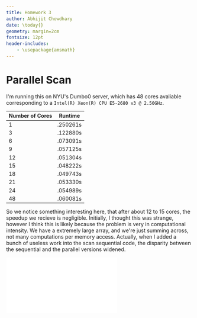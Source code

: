 ```yaml
---
title: Homework 3
author: Abhijit Chowdhary
date: \today{}
geometry: margin=2cm
fontsize: 12pt
header-includes:
    - \usepackage{amsmath}
---
```


# Parallel Scan
I'm running this on NYU's Dumbo0 server, which has 48 cores avaliable
corresponding to a ``Intel(R) Xeon(R) CPU E5-2680 v3 @ 2.50GHz``.

| Number of Cores | Runtime  |
|-----------------|----------|
| 1               | .250261s |
| 3               | .122880s |
| 6               | .073091s |
| 9               | .057125s |
| 12              | .051304s |
| 15              | .048222s |
| 18              | .049743s |
| 21              | .053330s |
| 24              | .054989s |
| 48              | .060081s |

So we notice something interesting here, that after about 12 to 15 cores, the
speedup we recieve is negligible. Initially, I thought this was strange,
however I think this is likely because the problem is very in computational
intensity. We have a extremely large array, and we're just summing across, not
many computations per memory access. Actually, when I added a bunch of useless
work into the scan sequential code, the disparity between the sequential and the
parallel versions widened.

![Plot of timings.](./timings.pdf)
